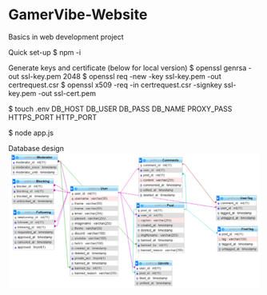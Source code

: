 # GamerVibe-Website
Basics in web development project

Quick set-up
$ npm -i

Generate keys and certificate (below for local version)
$ openssl genrsa -out ssl-key.pem 2048
$ openssl req -new -key ssl-key.pem -out certrequest.csr
$ openssl x509 -req -in certrequest.csr -signkey ssl-key.pem -out ssl-cert.pem

$ touch .env
DB_HOST
DB_USER
DB_PASS
DB_NAME
PROXY_PASS
HTTPS_PORT
HTTP_PORT

$ node app.js


Database design
![database deisgn](./database/database.png)
